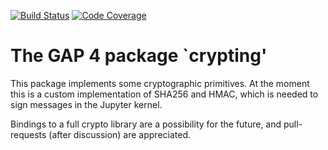 [![Build Status](https://travis-ci.org/gap-packages/crypting.svg?branch=master)](https://travis-ci.org/gap-packages/crypting)
[![Code Coverage](https://codecov.io/github/gap-packages/crypting/coverage.svg?branch=master&token=)](https://codecov.io/gh/gap-packages/crypting)

# The GAP 4 package `crypting'

This package implements some cryptographic primitives. At the moment
this is a custom implementation of SHA256 and HMAC, which is needed
to sign messages in the Jupyter kernel.

Bindings to a full crypto library are a possibility for the future, and
pull-requests (after discussion) are appreciated.

